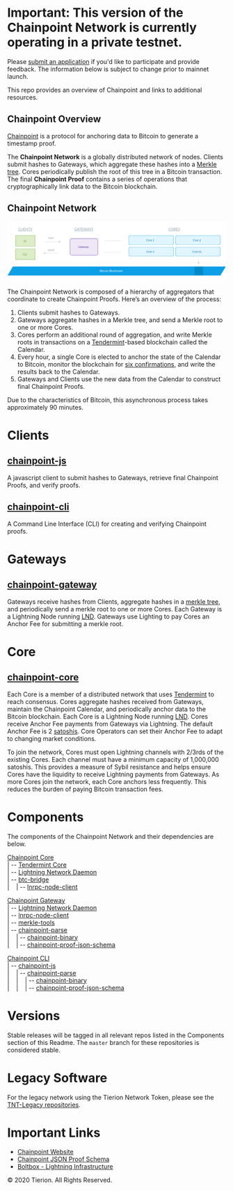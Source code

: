 # Important: This version of the Chainpoint Network is currently operating in a private testnet. 
Please [submit an application](https://forms.gle/YNVM8FZXe5dWdEuf7) if you'd like to participate and provide feedback. The information below is subject to change prior to mainnet launch.

This repo provides an overview of Chainpoint and links to additional resources.

## Chainpoint Overview

[Chainpoint](https://github.com/chainpoint) is a protocol for anchoring data to Bitcoin to generate a timestamp proof. 

The **Chainpoint Network** is a globally distributed network of nodes. Clients submit hashes to Gateways, which aggregate these hashes into a [Merkle tree](https://en.wikipedia.org/wiki/Merkle_tree). Cores periodically publish the root of this tree in a Bitcoin transaction. The final **Chainpoint Proof** contains a series of operations that cryptographically link data to the Bitcoin blockchain.

## Chainpoint Network
![Draft Chainpoint Architecture Diagram](https://github.com/chainpoint/chainpoint-start/blob/master/imgs/Chainpoint-Network-Overview-Diagram.png)


The Chainpoint Network is composed of a hierarchy of aggregators that coordinate to create Chainpoint Proofs. Here’s an overview of the process:


1. Clients submit hashes to Gateways. 
2. Gateways aggregate hashes in a Merkle tree, and send a Merkle root to one or more Cores. 
3. Cores perform an additional round of aggregation, and write Merkle roots in transactions on a [Tendermint](https://github.com/tendermint/tendermint)-based blockchain called the Calendar. 
4. Every hour, a single Core is elected to anchor the state of the Calendar to Bitcoin, monitor the blockchain for [six confirmations](https://en.bitcoin.it/wiki/Confirmation), and write the results back to the Calendar. 
5. Gateways and Clients use the new data from the Calendar to construct final Chainpoint Proofs. 

Due to the characteristics of Bitcoin, this asynchronous process takes approximately 90 minutes.


# Clients
## [chainpoint-js](https://github.com/chainpoint/chainpoint-client-js)

A javascript client to submit hashes to Gateways, retrieve final Chainpoint Proofs, and verify proofs.

## [chainpoint-cli](https://github.com/chainpoint/chainpoint-cli)

A Command Line Interface (CLI) for creating and verifying Chainpoint proofs.


# Gateways
## [chainpoint-gateway](http://github.com/chainpoint/chainpoint-Gateway)

Gateways receive hashes from Clients, aggregate hashes in a [merkle tree](https://en.wikipedia.org/wiki/Merkle_tree), and periodically send a merkle root to one or more Cores. Each Gateway is a Lightning Node running [LND](https://github.com/lightningnetwork/lnd_). Gateways use Lighting to pay Cores an Anchor Fee for submitting a merkle root. 


# Core
## [chainpoint-core](http://github.com/chainpoint/chainpoint-core)

Each Core is a member of a distributed network that uses [Tendermint](https://github.com/tendermint/tendermint) to reach consensus. Cores aggregate hashes received from Gateways, maintain the Chainpoint Calendar, and periodically anchor data to the Bitcoin blockchain. Each Core is a Lightning Node running [LND](https://github.com/lightningnetwork/lnd). Cores receive Anchor Fee payments from Gateways via Lightning. The default Anchor Fee is 2 [satoshis](https://en.bitcoin.it/wiki/Satoshi_(unit)). Core Operators can set their Anchor Fee to adapt to changing market conditions.

To join the network, Cores must open Lightning channels with 2/3rds of the existing Cores. Each channel must have a minimum capacity of 1,000,000 satoshis. This provides a measure of Sybil resistance and helps ensure Cores have the liquidity to receive Lightning payments from Gateways. As more Cores join the network, each Core anchors less frequently. This reduces the burden of paying Bitcoin transaction fees.

# Components

The components of the Chainpoint Network and their dependencies are below.


[Chainpoint Core](https://github.com/chainpoint/chainpoint-core/blob/master/README.md)  
| -- [Tendermint Core](https://github.com/chainpoint/tendermint)  
| -- [Lightning Network Daemon](https://github.com/Tierion/lnd)  
| -- [btc-bridge](https://github.com/Tierion/btc-bridge)  
|&nbsp; &nbsp; | -- [lnrpc-node-client](https://github.com/Tierion/lnrpc-node-client)  

[Chainpoint Gateway](https://github.com/chainpoint/chainpoint-gateway)  
| -- [Lightning Network Daemon](https://github.com/Tierion/lnd)  
| -- [lnrpc-node-client](https://github.com/Tierion/lnrpc-node-client)  
| -- [merkle-tools](https://github.com/Tierion/merkle-tools)  
| -- [chainpoint-parse](https://github.com/chainpoint/chainpoint-parse)  
|&nbsp; &nbsp; | -- [chainpoint-binary](https://github.com/chainpoint/chainpoint-binary)  
|&nbsp; &nbsp; | -- [chainpoint-proof-json-schema](https://github.com/chainpoint/chainpoint-proof-json-schema)  

[Chainpoint CLI](https://github.com/chainpoint/chainpoint-cli)  
| -- [chainpoint-js](https://github.com/chainpoint/chainpoint-js)  
|&nbsp; &nbsp; | -- [chainpoint-parse](https://github.com/chainpoint/chainpoint-parse)  
|&nbsp; &nbsp; |&nbsp; &nbsp; | -- [chainpoint-binary](https://github.com/chainpoint/chainpoint-binary)  
|&nbsp; &nbsp; |&nbsp; &nbsp; | -- [chainpoint-proof-json-schema](https://github.com/chainpoint/chainpoint-proof-json-schema) 

# Versions

Stable releases will be tagged in all relevant repos listed in the Components section of this Readme. The `master` branch for these repositories is considered stable. 

# Legacy Software

For the legacy network using the Tierion Network Token, please see the [TNT-Legacy repositories](https://github.com/tnt-legacy). 

# Important Links
- [Chainpoint Website](https://chainpoint.org)
- [Chainpoint JSON Proof Schema](https://chainpoint.org/contexts/chainpoint-v4.jsonld)
- [Boltbox - Lightning Infrastructure](https://github.com/Tierion/boltbox)

 © 2020 Tierion. All Rights Reserved.
